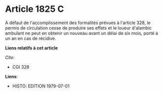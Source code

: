 # Article 1825 C

A défaut de l'accomplissement des formalités prévues à l'article 328, le permis de circulation cesse de produire ses effets
et le loueur d'alambic ambulant ne peut en obtenir un nouveau avant un délai de six mois, porté à un an en cas de récidive.

**Liens relatifs à cet article**

_Cite_:

  - CGI 328

**Liens**:

  - HISTO: EDITION 1979-07-01
